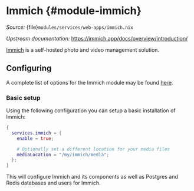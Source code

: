 # Immich {#module-immich}

*Source:* {file}`modules/services/web-apps/immich.nix`

*Upstream documentation:* <https://immich.app/docs/overview/introduction/>

[Immich](https://immich.app/) is a self-hosted photo and video management solution.

## Configuring

A complete list of options for the Immich module may be found
[here](#opt-services.immich.enable).

### Basic setup

Using the following configuration you can setup a basic installation of Immich:

```nix
{
  services.immich = {
    enable = true;

    # Optionally set a different location for your media files
    mediaLocation = "/my/immich/media";
  };
}
```

This will configure Immich and its components as well as Postgres and Redis databases and users for Immich.
